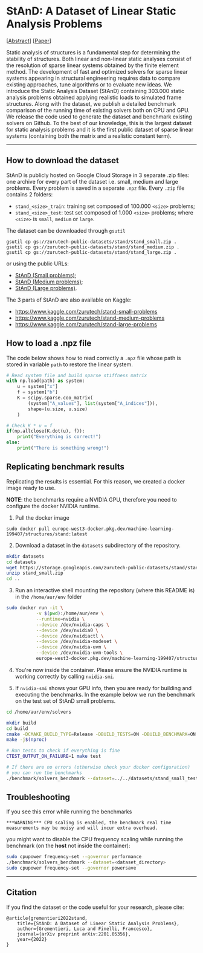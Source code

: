# StAnD: A Dataset of Linear Static Analysis Problems

[[Abstract](https://arxiv.org/abs/2201.05356)]
[[Paper](https://arxiv.org/pdf/2201.05356.pdf)]

Static analysis of structures is a fundamental step for determining the stability of structures. Both linear and non-linear static analyses consist of the resolution of sparse linear systems obtained by the finite element method.
The development of fast and optimized solvers for sparse linear systems appearing in structural engineering requires data to compare existing approaches, tune algorithms or to evaluate new ideas.
We introduce the Static Analysis Dataset (StAnD) containing 303.000 static analysis problems obtained applying realistic loads to simulated frame structures. 
Along with the dataset, we publish a detailed benchmark comparison of the running time of existing solvers both on CPU and GPU. We release the code used to generate the dataset and benchmark existing solvers on Github.
To the best of our knowledge, this is the largest dataset for static analysis problems and it is the first public dataset of sparse linear systems (containing both the matrix and a realistic constant term).

---

## How to download the dataset

StAnD is publicly hosted on Google Cloud Storage in 3 separate .zip files:
one archive for every part of the dataset i.e. small, medium and large problems.
Every problem is saved in a separate `.npz` file.
Every `.zip` file contains 2 folders:
- `stand_<size>_train`: training set composed of 100.000 `<size>` problems;
- `stand_<size>_test`: test set composed of 1.000 `<size>` problems;
where `<size>` is `small`, `medium` or `large`.

The dataset can be downloaded through `gsutil`
```
gsutil cp gs://zurutech-public-datasets/stand/stand_small.zip .
gsutil cp gs://zurutech-public-datasets/stand/stand_medium.zip .
gsutil cp gs://zurutech-public-datasets/stand/stand_large.zip .
```
or using the public URLs:
- [StAnD (Small problems)](https://storage.googleapis.com/zurutech-public-datasets/stand/stand_small.zip);
- [StAnD (Medium problems)](https://storage.googleapis.com/zurutech-public-datasets/stand/stand_medium.zip);
- [StAnD (Large problems)](https://storage.googleapis.com/zurutech-public-datasets/stand/stand_large.zip).

The 3 parts of StAnD are also available on Kaggle:
- https://www.kaggle.com/zurutech/stand-small-problems
- https://www.kaggle.com/zurutech/stand-medium-problems
- https://www.kaggle.com/zurutech/stand-large-problems

## How to load a .npz file

The code below shows how to read correctly a `.npz` file whose path is stored in variable `path` to restore the linear system.

```python
# Read system file and build sparse stiffness matrix
with np.load(path) as system:
    u = system["x"]
    f = system["b"]
    K = scipy.sparse.coo_matrix(
        (system["A_values"], list(system["A_indices"])),
        shape=(u.size, u.size)
    )

# Check K * u = f
if(np.allclose(K.dot(u), f)):
    print("Everything is correct!")
else:
    print("There is something wrong!")
```

## Replicating benchmark results

Replicating the results is essential. For this reason, we created a docker image ready to use.

**NOTE**: the benchmarks require a NVIDIA GPU, therefore you need to configure the docker NVIDIA runtime.

1. Pull the docker image

```
sudo docker pull europe-west3-docker.pkg.dev/machine-learning-199407/structures/stand:latest
```

2. Download a dataset in the `datasets` subdirectory of the repository.

```bash
mkdir datasets
cd datasets
wget https://storage.googleapis.com/zurutech-public-datasets/stand/stand_small.zip
unzip stand_small.zip
cd ..
```

3. Run an interactive shell mounting the repository (where this README is) in the `/home/aur/env` folder

```bash
sudo docker run -it \
           -v $(pwd):/home/aur/env \
           --runtime=nvidia \
           --device /dev/nvidia-caps \
           --device /dev/nvidia0 \
           --device /dev/nvidiactl \
           --device /dev/nvidia-modeset \
           --device /dev/nvidia-uvm \
           --device /dev/nvidia-uvm-tools \
           europe-west3-docker.pkg.dev/machine-learning-199407/structures/stand:latest
```

4. You're now inside the container. Please ensure the NVIDIA runtime is working correctly by calling `nvidia-smi`.

5. If `nvidia-smi` shows your GPU info, then you are ready for building and executing the benchmarks. In the example below we run the benchmark on the test set of StAnD small problems.

```bash
cd /home/aur/env/solvers

mkdir build
cd build
cmake -DCMAKE_BUILD_TYPE=Release -DBUILD_TESTS=ON -DBUILD_BENCHMARK=ON ..
make -j$(nproc)

# Run tests to check if everything is fine
CTEST_OUTPUT_ON_FAILURE=1 make test

# If there are no errors (otherwise check your docker configuration)
# you can run the benchmarks
./benchmark/solvers_benchmark --dataset=../../datasets/stand_small_test
```

## Troubleshooting

If you see this error while running the benchmarks

```
***WARNING*** CPU scaling is enabled, the benchmark real time measurements may be noisy and will incur extra overhead.
```

you might want to disable the CPU frequency scaling while running the benchmark (on the **host** not inside the container):

```bash
sudo cpupower frequency-set --governor performance
./benchmark/solvers_benchmark --dataset=<dataset_directory>
sudo cpupower frequency-set --governor powersave
```

---

## Citation

If you find the dataset or the code useful for your research, please cite:

```
@article{grementieri2022stand,
    title={StAnD: A Dataset of Linear Static Analysis Problems}, 
    author={Grementieri, Luca and Finelli, Francesco},
    journal={arXiv preprint arXiv:2201.05356},
    year={2022}
}
```
